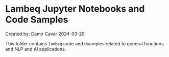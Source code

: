 # Lambeq Jupyter Notebooks and Code Samples

Created by: Damir Cavar 2024-03-29

This folder contains `lambeq` code and examples related to general functions and NLP and AI applications.


